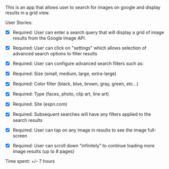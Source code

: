 This is an app that allows user to search for images on google and display results in a grid view.

User Stories:

* [x] Required: User can enter a search query that will display a grid of image results from the Google Image API.
* [x] Required: User can click on "settings" which allows selection of advanced search options to filter results
* [x] Required: User can configure advanced search filters such as:
* [x] Required: Size (small, medium, large, extra-large)
* [x] Required: Color filter (black, blue, brown, gray, green, etc...)
* [x] Required: Type (faces, photo, clip art, line art)
* [x] Required: Site (espn.com)
* [x] Required: Subsequent searches will have any filters applied to the search results
* [x] Required: User can tap on any image in results to see the image full-screen
* [x] Required: User can scroll down “infinitely” to continue loading more image results (up to 8 pages)


Time spent: +/- 7 hours

